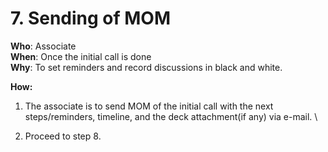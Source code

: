 # 7. Sending of MOM

**Who**: Associate \
**When**: Once the initial call is done \
**Why**:  To set reminders and record discussions in black and white.&#x20;

**How:**&#x20;

1. The associate is to send MOM of the initial call with the next steps/reminders, timeline, and the deck attachment(if any) via e-mail.  \

2. Proceed to step 8.&#x20;
